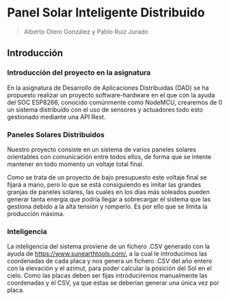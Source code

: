 # Panel Solar Inteligente Distribuido
> Alberto Otero González y Pablo Ruiz Jurado
## Introducción
### Introducción del proyecto en la asignatura
En la asignatura de Desarrollo de Aplicaciones Distribuidas (DAD) se ha propuesto realizar un proyecto software-hardware en el que con la ayuda del SOC ESP8266, conocido comúnmente como NodeMCU, crearemos de 0 un sistema distribuido con el uso de sensores y actuadores todo esto gestionado mediante una API Rest.
### Paneles Solares Distribuidos
Nuestro proyecto consiste en un sistema de varios paneles solares orientables con comunicación entre todos ellos, de forma que se intente mantener en todo momento un voltaje total final. 

Como se trata de un proyecto de bajo presupuesto este voltaje final se fijará a mano, pero lo que se está consiguiendo es imitar las grandes granjas de paneles solares, las cuales en los días más soleados pueden generar tanta energía que podría llegar a sobrecargar el sistema que las gestiona debido a la alta tensión y romperlo. Es por ello que se limita la producción máxima.

### Inteligencia
La inteligencia del sistema proviene de un fichero .CSV generado con la ayuda de https://www.sunearthtools.com/, a la cual le introducimos las coordenadas de cada placa y nos genera un fichero .CSV del año entero con la elevación y el azimut, para poder calcular la posición del Sol en el cielo. Como las placas deben ser fijas introduciremos manualmente las coordenadas y el CSV, ya que estas se deberían generar una única vez por placa.
 

